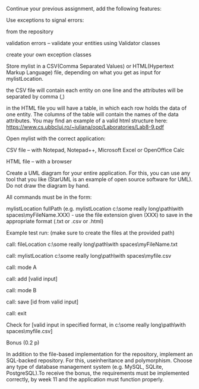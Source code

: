 Continue your previous assignment, add the following features:

Use exceptions to signal errors:

from the repository

validation errors – validate your entities using Validator classes

create your own exception classes

Store mylist in a CSV(Comma Separated Values) or HTML(Hypertext Markup Language) file, depending on what you get as input for mylistLocation.

the CSV file will contain each entity on one line and the attributes will be separated by comma (,)

in the HTML file you will have a table, in which each row holds the data of one entity. The columns of the table will contain the names of the data attributes. You may find an example of a valid html structure here: https://www.cs.ubbcluj.ro/~iuliana/oop/Laboratories/Lab8-9.pdf

Open mylist with the correct application:

CSV file – with Notepad, Notepad++, Microsoft Excel or OpenOffice Calc

HTML file – with a browser

Create a UML diagram for your entire application. For this, you can use any tool that you like (StarUML is an example of open source software for UML). Do not draw the diagram by hand.

All commands must be in the form:

mylistLocation fullPath (e.g. mylistLocation c:\some really long\path\with spaces\myFileName.XXX) - use the file extension given (XXX) to save in the appropriate format (.txt or .csv or .html)

Example test run: (make sure to create the files at the provided path)

call: fileLocation c:\some really long\path\with spaces\myFileName.txt

call: mylistLocation c:\some really long\path\with spaces\myfile.csv

call: mode A

call: add [valid input]

call: mode B

call: save [id from valid input]

call: exit

Check for [valid input in specified format, in c:\some really long\path\with spaces\myfile.csv]

Bonus (0.2 p)

In addition to the file-based implementation for the repository, implement an SQL-backed repository. For this, useinheritance and polymorphism. Choose any type of database management system (e.g. MySQL, SQLite, PostgreSQL).To receive the bonus, the requirements must be implemented correctly, by week 11 and the application must function properly.
